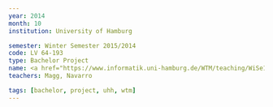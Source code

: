 ```yaml
---
year: 2014
month: 10
institution: University of Hamburg

semester: Winter Semester 2015/2014
code: LV 64-193
type: Bachelor Project
name: <a href="https://www.informatik.uni-hamburg.de/WTM/teaching/WiSe14_NNRobots_Pj.shtml" title="Details">Neuronale Netze f&uuml;r Roboter</a>
teachers: Magg, Navarro

tags: [bachelor, project, uhh, wtm]
---
```

